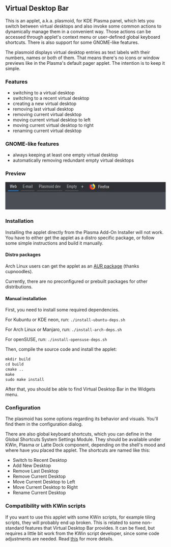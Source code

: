 ## Virtual Desktop Bar
This is an applet, a.k.a. plasmoid, for KDE Plasma panel, which lets you switch between virtual desktops and also invoke some common actions to dynamically manage them in a convenient way. Those actions can be accessed through applet's context menu or user-defined global keyboard shortcuts. There is also support for some GNOME-like features.

The plasmoid displays virtual desktop entries as text labels with their numbers, names or both of them. That means there's no icons or window previews like in the Plasma's default pager applet. The intention is to keep it simple.

### Features
* switching to a virtual desktop
* switching to a recent virtual desktop
* creating a new virtual desktop
* removing last virtual desktop
* removing current virtual desktop
* moving current virtual desktop to left
* moving current virtual desktop to right
* renaming current virtual desktop

### GNOME-like features
* always keeping at least one empty virtual desktop
* automatically removing redundant empty virtual desktops 

### Preview
![](preview.gif)

### Installation
Installing the applet directly from the Plasma Add-On Installer will not work. You have to either get the applet as a distro specific package, or follow some simple instructions and build it manually.

#### Distro packages
Arch Linux users can get the applet as an [AUR package](https://aur.archlinux.org/packages/plasma5-applets-virtual-desktop-bar-git) (thanks 
cupnoodles).

Currently, there are no preconfigured or prebuilt packages for other distributions.

#### Manual installation
First, you need to install some required dependencies.

For Kubuntu or KDE neon, run: `./install-ubuntu-deps.sh`

For Arch Linux or Manjaro, run: `./install-arch-deps.sh`

For openSUSE, run: `./install-opensuse-deps.sh`

Then, compile the source code and install the applet:

```
mkdir build
cd build
cmake ..
make
sudo make install
```

After that, you should be able to find Virtual Desktop Bar in the Widgets menu.

### Configuration
The plasmoid has some options regarding its behavior and visuals. You'll find them in the configuration dialog.

There are also global keyboard shortcuts, which you can define in the Global Shortcuts System Settings Module. They should be available under KWin, Plasma or Latte Dock component, depending on the shell's mood and where have you placed the applet. The shortcuts are named like this:
* Switch to Recent Desktop
* Add New Desktop
* Remove Last Desktop
* Remove Current Desktop
* Move Current Desktop to Left
* Move Current Desktop to Right
* Rename Current Desktop

### Compatibility with KWin scripts
If you want to use this applet with some KWin scripts, for example tiling scripts, they will probably end up broken. This is related to some non-standard features that Virtual Desktop Bar provides. It can be fixed, but requires a little bit work from the KWin script developer, since some code adjustments are needed. Read [this](KWIN.md) for more details.
